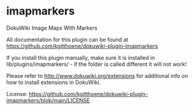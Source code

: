 # imapmarkers
DokuWiki Image Maps With Markers

All documentation for this plugin can be found at
https://github.com/kgitthoene/dokuwiki-plugin-imapmarkers

If you install this plugin manually, make sure it is installed in
lib/plugins/imapmarkers/ - if the folder is called different it
will not work!

Please refer to http://www.dokuwiki.org/extensions for additional info
on how to install extensions in DokuWiki.

License: https://github.com/kgitthoene/dokuwiki-plugin-imapmarkers/blob/main/LICENSE